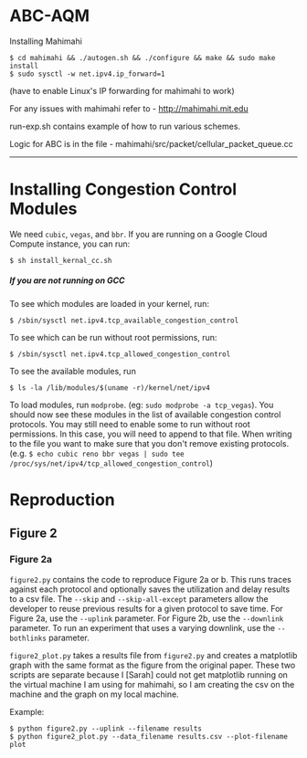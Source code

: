 # ABC-AQM

Installing Mahimahi
```
$ cd mahimahi && ./autogen.sh && ./configure && make && sudo make install
$ sudo sysctl -w net.ipv4.ip_forward=1
```
(have to enable Linux's IP forwarding for mahimahi to work)

For any issues with mahimahi refer to - http://mahimahi.mit.edu

run-exp.sh contains example of how to run various schemes.

Logic for ABC is in the file - mahimahi/src/packet/cellular_packet_queue.cc

-----

# Installing Congestion Control Modules

We need `cubic`, `vegas`, and `bbr`.
If you are running on a Google Cloud Compute instance, you can run:
```
$ sh install_kernal_cc.sh
```
##### If you are not running on GCC

To see which modules are loaded in your kernel, run:
```
$ /sbin/sysctl net.ipv4.tcp_available_congestion_control
```
To see which can be run without root permissions, run:
```
$ /sbin/sysctl net.ipv4.tcp_allowed_congestion_control
```
To see the available modules, run
```
$ ls -la /lib/modules/$(uname -r)/kernel/net/ipv4
```
To load modules, run `modprobe`. (eg: `sudo modprobe -a tcp_vegas`). You should now see these modules in the list of available congestion control protocols. You may still need to enable some to run without root permissions. In this case, you will need to append to that file. When writing to the file you want to make sure that you don't remove existing protocols. (e.g. `$ echo cubic reno bbr vegas | sudo tee /proc/sys/net/ipv4/tcp_allowed_congestion_control`)

# Reproduction

## Figure 2

### Figure 2a

`figure2.py` contains the code to reproduce Figure 2a or b. This runs traces against each protocol and optionally saves the utilization and delay results to a csv file. The `--skip` and `--skip-all-except` parameters allow the developer to reuse previous results for a given protocol to save time. For Figure 2a, use the `--uplink` parameter. For Figure 2b, use the `--downlink` parameter. To run an experiment that uses a varying downlink, use the `--bothlinks` parameter.

`figure2_plot.py` takes a results file from `figure2.py` and creates a matplotlib graph with the same format as the figure from the original paper. These two scripts are separate because I [Sarah] could not get matplotlib running on the virtual machine I am using for mahimahi, so I am creating the csv on the machine and the graph on my local machine.

Example:
```
$ python figure2.py --uplink --filename results
$ python figure2_plot.py --data_filename results.csv --plot-filename plot
```
